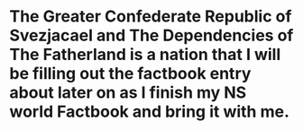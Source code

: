 # The Greater Confederate Republic of Svezjacael and The Dependencies of The Fatherland is a nation that I will be filling out the factbook entry about later on as I finish my NS world Factbook and bring it with me.